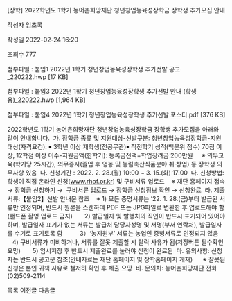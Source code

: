 [장학] 2022학년도 1학기 농어촌희망재단 청년창업농육성장학금 장학생 추가모집 안내



작성자
임초록


작성일
2022-02-24 16:20


조회수
777


첨부파일 : 붙임1 2022년 1학기 청년창업농육성장학생 추가선발 공고\_220222.hwp [17 KB]  

첨부파일 : 붙임3 2022년 1학기 청년창업농육성장학생 추가선발 안내 (학생용)\_220222.hwp [1,964 KB]  

첨부파일 : 붙임4 2022년 1학기 청년창업농육성장학생 추가선발 포스터.pdf [376 KB]


﻿2022학년도 1학기 농어촌희망재단 청년창업농육성장학금 장학생 추가모집을 아래와 같이 안내합니다.  가. 장학금 종류 및 지원대상-선발구분: 청년창업농육성장학금-지원대상(자격요건): ￭ 3학년 이상 재학생(전공무관)￭ 직전학기 성적(백분위 점수) 70점 이상, 12학점 이상 이수-지원금액(한학기): 등록금전액+학업장려금 200만원     ※ 의무교육(학기당 25시간), 의무종사(졸업 후 영농 및 농림축산식품분야 취·창업) 등 장학생 의무사항 있음  나. 신청기간 : 2022. 2. 28.(월) 10:00 ~ 3. 15.(화) 17:00  다. 신청방법: 학생이 직접 온라인 신청(www.rhof.or.kr) 및 구비서류 업로드    ※ 재단 홈페이지 접속 → 장학금 신청하기 →  구비서류 업로드 → 장학금 신청정보 확인 → 신청완료  라. 제출서류:【붙임2】선발 안내문 참조    ※ 1) 모든 증명서류는 ’22. 1. 28.(금)부터 발급된 서류만 인정되며, 반드시 원본을 스캔하여 PDF 또는 JPG파일로 변환한 후 업로드해야 함 (핸드폰 촬영 업로드 금지)       2) 발급일자 및 발행처의 직인이 반드시 표기되어 있어야 하며, 발급일자 표기가 없는 서류는 발급처 담당자성명 및 서명(부서 연락처), 발급일자를 수기로 표기토록 함   　　3）‘농지원부’ 서류는 농업인 증빙서류로 인정되지 않음       4) 구비서류가 미비하거나, 서류를 잘못 제출할 시 탈락 사유가 됨(저장버튼 필수확인 요망)       5) 임시저장 후 반드시 제출완료를 눌러야 신청이 완료됨  마. 유의사항: 신청자는 반드시 공고문 참조(안내자료는 재단 홈페이지 및 장학홈페이지 게재)      ※ 잘못된 신청은 본인 귀책 사유로 철저히 확인 후 제출 요망  바. 문의처: 농어촌희망재단 전화(02)509-2114





목록
이전글
다음글




